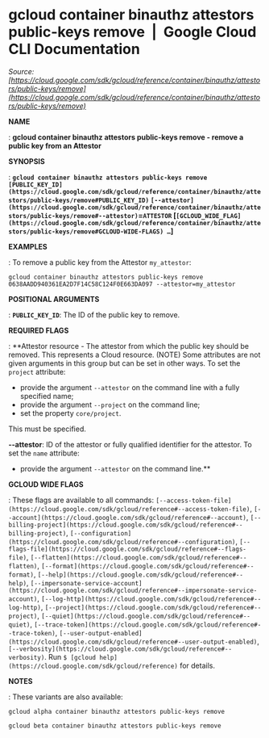 # gcloud container binauthz attestors public-keys remove  |  Google Cloud CLI Documentation

*Source: [https://cloud.google.com/sdk/gcloud/reference/container/binauthz/attestors/public-keys/remove](https://cloud.google.com/sdk/gcloud/reference/container/binauthz/attestors/public-keys/remove)*

**NAME**

: **gcloud container binauthz attestors public-keys remove - remove a public key from an Attestor**

**SYNOPSIS**

: **`gcloud container binauthz attestors public-keys remove` `[PUBLIC_KEY_ID](https://cloud.google.com/sdk/gcloud/reference/container/binauthz/attestors/public-keys/remove#PUBLIC_KEY_ID)` `[--attestor](https://cloud.google.com/sdk/gcloud/reference/container/binauthz/attestors/public-keys/remove#--attestor)`=`ATTESTOR` [`[GCLOUD_WIDE_FLAG](https://cloud.google.com/sdk/gcloud/reference/container/binauthz/attestors/public-keys/remove#GCLOUD-WIDE-FLAGS) …`]**

**EXAMPLES**

: To remove a public key from the Attestor `my_attestor`:

```
gcloud container binauthz attestors public-keys remove 0638AADD940361EA2D7F14C58C124F0E663DA097 --attestor=my_attestor
```

**POSITIONAL ARGUMENTS**

: **`PUBLIC_KEY_ID`**:
The ID of the public key to remove.

**REQUIRED FLAGS**

: **Attestor resource - The attestor from which the public key should be removed.
This represents a Cloud resource. (NOTE) Some attributes are not given arguments
in this group but can be set in other ways.
To set the `project` attribute:

- provide the argument `--attestor` on the command line with a fully
specified name;
- provide the argument `--project` on the command line;
- set the property `core/project`.

This must be specified.

**--attestor**:
ID of the attestor or fully qualified identifier for the attestor.
To set the `name` attribute:

- provide the argument `--attestor` on the command line.**

**GCLOUD WIDE FLAGS**

: These flags are available to all commands: `[--access-token-file](https://cloud.google.com/sdk/gcloud/reference#--access-token-file)`,
`[--account](https://cloud.google.com/sdk/gcloud/reference#--account)`, `[--billing-project](https://cloud.google.com/sdk/gcloud/reference#--billing-project)`,
`[--configuration](https://cloud.google.com/sdk/gcloud/reference#--configuration)`,
`[--flags-file](https://cloud.google.com/sdk/gcloud/reference#--flags-file)`,
`[--flatten](https://cloud.google.com/sdk/gcloud/reference#--flatten)`, `[--format](https://cloud.google.com/sdk/gcloud/reference#--format)`, `[--help](https://cloud.google.com/sdk/gcloud/reference#--help)`, `[--impersonate-service-account](https://cloud.google.com/sdk/gcloud/reference#--impersonate-service-account)`,
`[--log-http](https://cloud.google.com/sdk/gcloud/reference#--log-http)`,
`[--project](https://cloud.google.com/sdk/gcloud/reference#--project)`, `[--quiet](https://cloud.google.com/sdk/gcloud/reference#--quiet)`, `[--trace-token](https://cloud.google.com/sdk/gcloud/reference#--trace-token)`, `[--user-output-enabled](https://cloud.google.com/sdk/gcloud/reference#--user-output-enabled)`,
`[--verbosity](https://cloud.google.com/sdk/gcloud/reference#--verbosity)`.
Run `$ [gcloud help](https://cloud.google.com/sdk/gcloud/reference)` for details.

**NOTES**

: These variants are also available:

```
gcloud alpha container binauthz attestors public-keys remove
```

```
gcloud beta container binauthz attestors public-keys remove
```